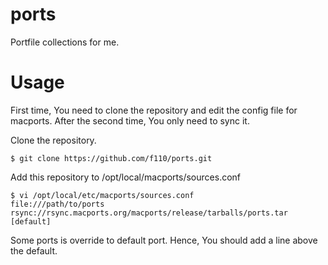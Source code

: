 # ports

Portfile collections for me.

# Usage

First time, You need to clone the repository and edit the config file for macports.
After the second time, You only need to sync it.

Clone the repository.

```
$ git clone https://github.com/f110/ports.git
```

Add this repository to /opt/local/macports/sources.conf

```
$ vi /opt/local/etc/macports/sources.conf
file:///path/to/ports
rsync://rsync.macports.org/macports/release/tarballs/ports.tar [default]
```

Some ports is override to default port. Hence, You should add a line above the default.
